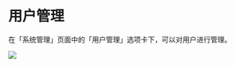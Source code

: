 # 用户管理

在「系统管理」页面中的「用户管理」选项卡下，可以对用户进行管理。

![](https://arina.loli.net/2022/10/10/QZdgntHKU6iISf1.png)

<!-- TODO -->
